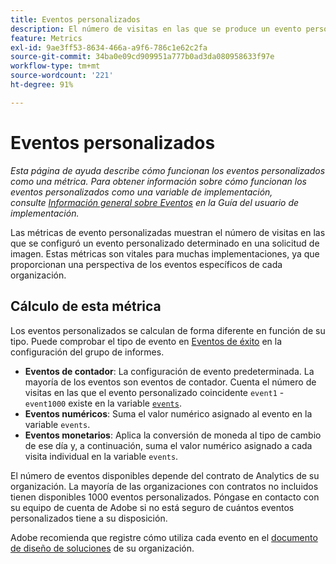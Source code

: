 ```yaml
---
title: Eventos personalizados
description: El número de visitas en las que se produce un evento personalizado.
feature: Metrics
exl-id: 9ae3ff53-8634-466a-a9f6-786c1e62c2fa
source-git-commit: 34ba0e09cd909951a777b0ad3da080958633f97e
workflow-type: tm+mt
source-wordcount: '221'
ht-degree: 91%

---
```


# Eventos personalizados

*Esta página de ayuda describe cómo funcionan los eventos personalizados como una métrica. Para obtener información sobre cómo funcionan los eventos personalizados como una variable de implementación, consulte [Información general sobre Eventos](/help/implement/vars/page-vars/events/events-overview.md) en la Guía del usuario de implementación.*

Las métricas de evento personalizadas muestran el número de visitas en las que se configuró un evento personalizado determinado en una solicitud de imagen. Estas métricas son vitales para muchas implementaciones, ya que proporcionan una perspectiva de los eventos específicos de cada organización.

## Cálculo de esta métrica

Los eventos personalizados se calculan de forma diferente en función de su tipo. Puede comprobar el tipo de evento en [Eventos de éxito](/help/admin/admin/c-manage-report-suites/c-edit-report-suites/conversion-var-admin/c-success-events/success-event.md) en la configuración del grupo de informes.

* **Eventos de contador**: La configuración de evento predeterminada. La mayoría de los eventos son eventos de contador. Cuenta el número de visitas en las que el evento personalizado coincidente `event1` - `event1000` existe en la variable [`events`](/help/implement/vars/page-vars/events/events-overview.md).
* **Eventos numéricos**: Suma el valor numérico asignado al evento en la variable `events`.
* **Eventos monetarios**: Aplica la conversión de moneda al tipo de cambio de ese día y, a continuación, suma el valor numérico asignado a cada visita individual en la variable `events`.

El número de eventos disponibles depende del contrato de Analytics de su organización. La mayoría de las organizaciones con contratos no incluidos tienen disponibles 1000 eventos personalizados. Póngase en contacto con su equipo de cuenta de Adobe si no está seguro de cuántos eventos personalizados tiene a su disposición.

Adobe recomienda que registre cómo utiliza cada evento en el [documento de diseño de soluciones](/help/implement/prepare/solution-design.md) de su organización.
